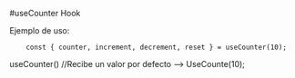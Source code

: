 #useCounter Hook

Ejemplo de uso:
```
    const { counter, increment, decrement, reset } = useCounter(10);
```

useCounter() //Recibe un valor por defecto
--> UseCounte(10);